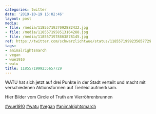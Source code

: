 ```yaml
---
categories: twitter
date: '2019-10-19 15:02:46'
layout: post
media:
- file: /media/1185571937092882432.jpg
- file: /media/1185571958513164288.jpg
- file: /media/1185571978863878145.jpg
ref: https://twitter.com/schwarzlichtwue/status/1185571999235657729
tags:
- animalrightsmarch
- vegan
- wue1910
- watu
title: 1185571999235657729
---
```

WATU hat sich jetzt auf drei Punkte in der Stadt verteilt und macht mit verschiedenen Aktionsformen auf Tierleid aufmerksam.



Hier Bilder vom Circle of Truth am Vierröhrenbrunnen

[#wue1910](/t/wue1910) [#watu](/t/watu) [#vegan](/t/vegan) [#animalrightsmarch](/t/animalrightsmarch) 